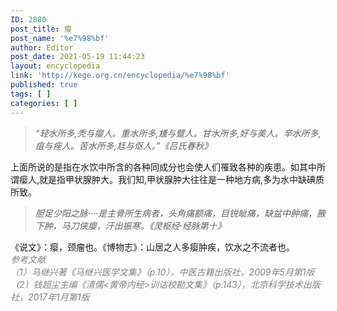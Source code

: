 ```yaml
---
ID: 2880
post_title: 瘿
post_name: '%e7%98%bf'
author: Editor
post_date: 2021-05-19 11:44:23
layout: encyclopedia
link: 'http://kege.org.cn/encyclopedia/%e7%98%bf'
published: true
tags: [ ]
categories: [ ]
---
```

<div>
<blockquote>
<div><em>“轻水所多,秃与瘿人。重水所多,尰与躄人。甘水所多,好与美人。辛水所多,疽与痤人。苦水所多,尪与伛人。”《吕氏春秋》 </em></div></blockquote>
<div></div>
<div>上面所说的是指在水饮中所含的各种同成分也会使人们罹致各种的疾患。如其中所谓瘿人,就是指甲状腺肿大。我们知,甲状腺肿大往往是一种地方病,多为水中缺碘质所致。</div>
</div>
<div></div>
<blockquote>
<div><em>胆足少阳之脉····是主骨所生病者，头角痛额痛，目锐眦痛，缺盆中肿痛，腋下肿，马刀侠瘿，汗出振寒。《灵枢经·经脉第十》</em></div></blockquote>
<div>《说文》：瘿，颈瘤也。《博物志》：山居之人多瘿肿疾，饮水之不流者也。</div>
<div></div>
<div></div>
<div><span style="color: #808080;"><em><span style="color: #808080;">参考文献</span></em></span></div>
<div><span style="color: #808080;"><em>（1）马继兴著《马继兴医学文集》（p.10），中医古籍出版社，2009年5月第1版</em></span></div>
<div><span style="color: #808080;"><em>（2）钱超尘主编《清儒&lt;黄帝内经&gt;训诂校勘文集》（p.143），北京科学技术出版社，2017年1月第1版</em></span></div>
<div></div>